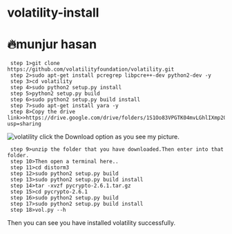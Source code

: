# volatility-install
# 🔥munjur hasan
     step 1>git clone https://github.com/volatilityfoundation/volatility.git
     step 2>sudo apt-get install pcregrep libpcre++-dev python2-dev -y
     step 3>cd volatility
     step 4>sudo python2 setup.py install
     step 5>python2 setup.py build
     step 6>sudo python2 setup.py build install
     step 7>sudo apt-get install yara -y
     step 8>Copy the drive link>>https://drive.google.com/drive/folders/1S1Oo83VPGTK04mvLGhlIXmp20ak43R2K?usp=sharing

![volatility](https://user-images.githubusercontent.com/70683405/123555616-976e5500-d7a8-11eb-8bad-576b2b010aad.png)
click the Download option as you see my picture.

     step 9>unzip the folder that you have downloaded.Then enter into that folder.
     step 10>Then open a terminal here..
     step 11>cd distorm3
     step 12>sudo python2 setup.py build
     step 13>sudo python2 setup.py build install
     step 14>tar -xvzf pycrypto-2.6.1.tar.gz
     step 15>cd pycrypto-2.6.1
     step 16>sudo python2 setup.py build
     step 17>sudo python2 setup.py build install
     step 18>vol.py --h

Then you can see you have installed volatility successfully.

